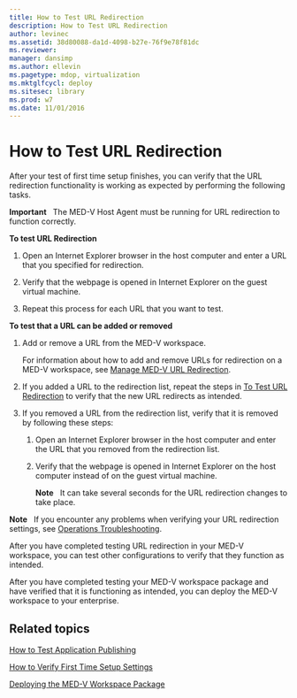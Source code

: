 ```yaml
---
title: How to Test URL Redirection
description: How to Test URL Redirection
author: levinec
ms.assetid: 38d80088-da1d-4098-b27e-76f9e78f81dc
ms.reviewer: 
manager: dansimp
ms.author: ellevin
ms.pagetype: mdop, virtualization
ms.mktglfcycl: deploy
ms.sitesec: library
ms.prod: w7
ms.date: 11/01/2016
---
```



# How to Test URL Redirection


After your test of first time setup finishes, you can verify that the URL redirection functionality is working as expected by performing the following tasks.

**Important**  
The MED-V Host Agent must be running for URL redirection to function correctly.

<a href="" id="bkmk-urlredir"></a>**To test URL Redirection**

1.  Open an Internet Explorer browser in the host computer and enter a URL that you specified for redirection.

2.  Verify that the webpage is opened in Internet Explorer on the guest virtual machine.

3.  Repeat this process for each URL that you want to test.

**To test that a URL can be added or removed**

1.  Add or remove a URL from the MED-V workspace.

    For information about how to add and remove URLs for redirection on a MED-V workspace, see [Manage MED-V URL Redirection](manage-med-v-url-redirection.md).

2.  If you added a URL to the redirection list, repeat the steps in [To Test URL Redirection](#bkmk-urlredir) to verify that the new URL redirects as intended.

3.  If you removed a URL from the redirection list, verify that it is removed by following these steps:

    1.  Open an Internet Explorer browser in the host computer and enter the URL that you removed from the redirection list.

    2.  Verify that the webpage is opened in Internet Explorer on the host computer instead of on the guest virtual machine.

        **Note**  
        It can take several seconds for the URL redirection changes to take place.

**Note**  
If you encounter any problems when verifying your URL redirection settings, see [Operations Troubleshooting](operations-troubleshooting-medv2.md).

After you have completed testing URL redirection in your MED-V workspace, you can test other configurations to verify that they function as intended.

After you have completed testing your MED-V workspace package and have verified that it is functioning as intended, you can deploy the MED-V workspace to your enterprise.

## Related topics

[How to Test Application Publishing](how-to-test-application-publishing.md)

[How to Verify First Time Setup Settings](how-to-verify-first-time-setup-settings.md)

[Deploying the MED-V Workspace Package](deploying-the-med-v-workspace-package.md)

 

 





